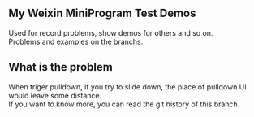 ## My Weixin MiniProgram Test Demos
Used for record problems, show demos for others and so on.  
Problems and examples on the branchs.

## What is the problem
When triger pulldown, if you try to slide down, the place of pulldown UI would leave some distance.  
If you want to know more, you can read the git history of this branch.